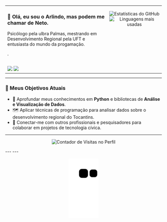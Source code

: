 <table>
  <tr>
    <td valign="top" width="65%">

### 👋 Olá, eu sou o Arlindo, mas podem me chamar de Neto.

Psicólogo pela ulbra Palmas, mestrando em Desenvolvimento Regional pela UFT e entusiasta do mundo da progamação.

.
<br><br>

<div align="left">
  <a href="mailto:arlindo.netto@rede.ulbra.br"><img src="https://img.shields.io/badge/Email-D14836?style=for-the-badge&logo=gmail&logoColor=white"></a>
  <a href="https://www.instagram.com/neto.darllin/" target="_blank"><img src="https://img.shields.io/badge/Instagram-E4405F?style=for-the-badge&logo=instagram&logoColor=white"></a>
</div>

</td>
<td valign="top" width="35%">

<p align="center">
  <img align="center" src="https://github-readme-stats.vercel.app/api?username=Netto01&show_icons=true&theme=nord&include_all_commits=true&count_private=true" alt="Estatísticas do GitHub"/>
  <br/>
  <img align="center" src="https://github-readme-stats.vercel.app/api/top-langs/?username=Netto01&layout=compact&langs_count=7&theme=nord" alt="Linguagens mais usadas"/>
</p>

</td>
</tr>
</table>

---

### 🎯 Meus Objetivos Atuais

* 🌱 Aprofundar meus conhecimentos em **Python** e bibliotecas de **Análise e Visualização de Dados**.
* 🗺️ Aplicar técnicas de programação para analisar dados sobre o desenvolvimento regional do Tocantins.
* 🤝 Conectar-me com outros profissionais e pesquisadores para colaborar em projetos de tecnologia cívica.

---
<p align="center">
  <img src="https://komarev.com/ghpvc/?username=Netto01&label=VISITANTES_DO_PERFIL&color=0088cc&style=flat-square" alt="Contador de Visitas no Perfil"/>
</p>
---
---
<p align="center">
  <img src="https://github.com/Netto01/Netto01/blob/output/github-contribution-grid-snake.svg" alt="Pato andando pelo quadrado de contribuições" style="max-width: 90%; height: auto;">
</p>
